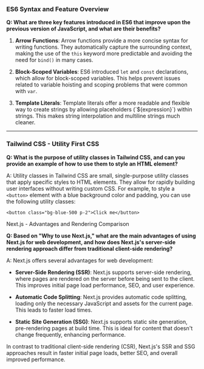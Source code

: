 ### ES6 Syntax and Feature Overview

**Q: What are three key features introduced in ES6 that improve upon the previous version of JavaScript, and what are their benefits?**

1. **Arrow Functions**: Arrow functions provide a more concise syntax for writing functions. They automatically capture the surrounding context, making the use of the `this` keyword more predictable and avoiding the need for `bind()` in many cases.

2. **Block-Scoped Variables**: ES6 introduced `let` and `const` declarations, which allow for block-scoped variables. This helps prevent issues related to variable hoisting and scoping problems that were common with `var`.

3. **Template Literals**: Template literals offer a more readable and flexible way to create strings by allowing placeholders (\`${expression}\`) within strings. This makes string interpolation and multiline strings much cleaner.

---

### Tailwind CSS - Utility First CSS

**Q: What is the purpose of utility classes in Tailwind CSS, and can you provide an example of how to use them to style an HTML element?**

A: Utility classes in Tailwind CSS are small, single-purpose utility classes that apply specific styles to HTML elements. They allow for rapidly building user interfaces without writing custom CSS. For example, to style a `<button>` element with a blue background color and padding, you can use the following utility classes:

```
<button class="bg-blue-500 p-2">Click me</button>
```

Next.js - Advantages and Rendering Comparison

**Q: Based on "Why to use Next.js," what are the main advantages of using Next.js for web development, and how does Next.js's server-side rendering approach differ from traditional client-side rendering?**

A: Next.js offers several advantages for web development:

- **Server-Side Rendering (SSR)**: Next.js supports server-side rendering, where pages are rendered on the server before being sent to the client. This improves initial page load performance, SEO, and user experience.

- **Automatic Code Splitting**: Next.js provides automatic code splitting, loading only the necessary JavaScript and assets for the current page. This leads to faster load times.

- **Static Site Generation (SSG)**: Next.js supports static site generation, pre-rendering pages at build time. This is ideal for content that doesn't change frequently, enhancing performance.

In contrast to traditional client-side rendering (CSR), Next.js's SSR and SSG approaches result in faster initial page loads, better SEO, and overall improved performance.
